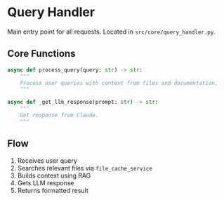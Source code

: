 # Query Handler

Main entry point for all requests. Located in `src/core/query_handler.py`.

## Core Functions

```python
async def process_query(query: str) -> str:
    """
    Process user queries with context from files and documentation.
    """

async def _get_llm_response(prompt: str) -> str:
    """
    Get response from Claude.
    """
```

## Flow

1. Receives user query
2. Searches relevant files via `file_cache_service`
3. Builds context using RAG
4. Gets LLM response
5. Returns formatted result
